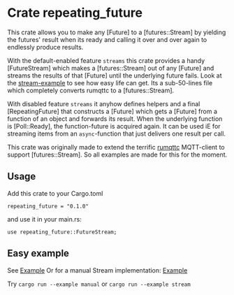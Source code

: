 # Crate repeating_future

This crate allows you to make any [Future] to a [futures::Stream] by yielding the futures' result when its ready and calling it over and over again to endlessly produce results.

With the default-enabled feature `streams` this crate provides a handy [FutureStream] which makes a [futures::Stream] out
of any [Future] and streams the results of that [Future] until the underlying future fails.
Look at the [stream-example](https://github.com/Dirk007/repeating_future/blob/master/src/examples/stream.rs) to see how easy life can get. Its a sub-50-lines file which completely converts rumqttc to a [futures::Stream].

With disabled feature `streams` it anyhow defines helpers and a final [RepeatingFuture] that
constructs a [Future] which gets a [Future] from a function of an object and forwards its result. When the underlying function is [Poll::Ready], the function-future is acquired again.
It can be used iE for streaming items from an `async`-function that just delivers one
result per call.

This crate was originally made to extend the terrific [rumqttc](https://docs.rs/rumqttc/0.10.0/rumqttc/) MQTT-client to
support [futures::Stream]. So all examples are made for this for the moment.

## Usage

Add this crate to your Cargo.toml
```
repeating_future = "0.1.0"
```

and use it in your main.rs:
```
use repeating_future::FutureStream;
```

## Easy example
See [Example](examples/stream.rs)
Or for a manual Stream implementation: [Example](examples/manual.rs)

Try `cargo run --example manual` or `cargo run --example stream`